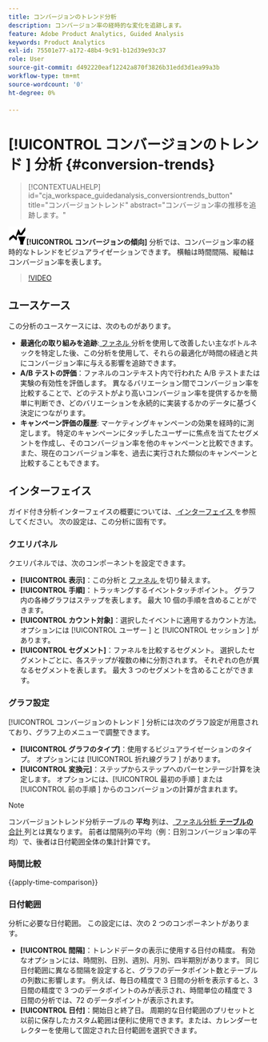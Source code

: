 ```yaml
---
title: コンバージョンのトレンド分析
description: コンバージョン率の経時的な変化を追跡します。
feature: Adobe Product Analytics, Guided Analysis
keywords: Product Analytics
exl-id: 75501e77-a172-48b4-9c91-b12d39e93c37
role: User
source-git-commit: d492220eaf12242a870f3826b31edd3d1ea99a3b
workflow-type: tm+mt
source-wordcount: '0'
ht-degree: 0%

---
```


# [!UICONTROL  コンバージョンのトレンド ] 分析 {#conversion-trends}

<!-- markdownlint-disable MD034 -->

>[!CONTEXTUALHELP]
>id="cja_workspace_guidedanalysis_conversiontrends_button"
>title="コンバージョントレンド"
>abstract="コンバージョン率の推移を追跡します。"

<!-- markdownlint-enable MD034 -->


![ コンバージョンの傾向 ](/help/assets/icons/ConversionTrends.svg)**[!UICONTROL コンバージョンの傾向]** 分析では、コンバージョン率の経時的なトレンドをビジュアライゼーションできます。 横軸は時間間隔、縦軸はコンバージョン率を表します。


>[!VIDEO](https://video.tv.adobe.com/v/3421662/?learn=on)


## ユースケース

この分析のユースケースには、次のものがあります。

* **最適化の取り組みを追跡**:[ ファネル ](funnel.md) 分析を使用して改善したい主なボトルネックを特定した後、この分析を使用して、それらの最適化が時間の経過と共にコンバージョン率に与える影響を追跡できます。
* **A/B テストの評価**：ファネルのコンテキスト内で行われた A/B テストまたは実験の有効性を評価します。 異なるバリエーション間でコンバージョン率を比較することで、どのテストがより高いコンバージョン率を提供するかを簡単に判断でき、どのバリエーションを永続的に実装するかのデータに基づく決定につながります。
* **キャンペーン評価の履歴**: マーケティングキャンペーンの効果を経時的に測定します。 特定のキャンペーンにタッチしたユーザーに焦点を当てたセグメントを作成し、そのコンバージョン率を他のキャンペーンと比較できます。 また、現在のコンバージョン率を、過去に実行された類似のキャンペーンと比較することもできます。

## インターフェイス

ガイド付き分析インターフェイスの概要については、[ インターフェイス ](../overview.md#interface) を参照してください。 次の設定は、この分析に固有です。

### クエリパネル

クエリパネルでは、次のコンポーネントを設定できます。

* **[!UICONTROL 表示]**：この分析と [ ファネル ](funnel.md) を切り替えます。
* **[!UICONTROL 手順]**：トラッキングするイベントタッチポイント。 グラフ内の各棒グラフはステップを表します。 最大 10 個の手順を含めることができます。
* **[!UICONTROL カウント対象]**：選択したイベントに適用するカウント方法。 オプションには [!UICONTROL  ユーザー ] と [!UICONTROL  セッション ] があります。
* **[!UICONTROL セグメント]**：ファネルを比較するセグメント。 選択したセグメントごとに、各ステップが複数の棒に分割されます。 それぞれの色が異なるセグメントを表します。 最大 3 つのセグメントを含めることができます。

### グラフ設定

[!UICONTROL  コンバージョンのトレンド ] 分析には次のグラフ設定が用意されており、グラフ上のメニューで調整できます。

* **[!UICONTROL グラフのタイプ]**：使用するビジュアライゼーションのタイプ。 オプションには [!UICONTROL  折れ線グラフ ] があります。
* **[!UICONTROL 変換元]**：ステップからステップへのパーセンテージ計算を決定します。 オプションには、[!UICONTROL  最初の手順 ] または [!UICONTROL  前の手順 ] からのコンバージョンの計算が含まれます。

>[!NOTE]
>
>コンバージョントレンド分析テーブルの **平均** 列は、[ ファネル分析 **テーブルの** 合計 ](funnel.md) 列とは異なります。 前者は間隔列の平均（例：日別コンバージョン率の平均）で、後者は日付範囲全体の集計計算です。

### 時間比較

{{apply-time-comparison}}


### 日付範囲

分析に必要な日付範囲。 この設定には、次の 2 つのコンポーネントがあります。

* **[!UICONTROL 間隔]**：トレンドデータの表示に使用する日付の精度。 有効なオプションには、時間別、日別、週別、月別、四半期別があります。 同じ日付範囲に異なる間隔を設定すると、グラフのデータポイント数とテーブルの列数に影響します。 例えば、毎日の精度で 3 日間の分析を表示すると、3 日間の精度で 3 つのデータポイントのみが表示され、時間単位の精度で 3 日間の分析では、72 のデータポイントが表示されます。
* **[!UICONTROL 日付]**：開始日と終了日。 周期的な日付範囲のプリセットと以前に保存したカスタム範囲は便利に使用できます。または、カレンダーセレクターを使用して固定された日付範囲を選択できます。

<!--
## Example

See below for an example of the analysis.

![Conversion trends time compare](../assets/conversion-trends-compare.png)

-->
